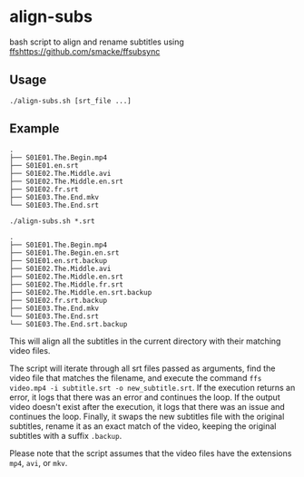 # align-subs
bash script to align and rename subtitles using [ffs](https://github.com/smacke/ffsubsync)https://github.com/smacke/ffsubsync

## Usage

```
./align-subs.sh [srt_file ...]
```

## Example

```
.
├── S01E01.The.Begin.mp4
├── S01E01.en.srt
├── S01E02.The.Middle.avi
├── S01E02.The.Middle.en.srt
├── S01E02.fr.srt
├── S01E03.The.End.mkv
└── S01E03.The.End.srt

./align-subs.sh *.srt

.
├── S01E01.The.Begin.mp4
├── S01E01.The.Begin.en.srt
├── S01E01.en.srt.backup
├── S01E02.The.Middle.avi
├── S01E02.The.Middle.en.srt
├── S01E02.The.Middle.fr.srt
├── S01E02.The.Middle.en.srt.backup
├── S01E02.fr.srt.backup
├── S01E03.The.End.mkv
└── S01E03.The.End.srt
└── S01E03.The.End.srt.backup
```


This will align all the subtitles in the current directory with their matching video files.

The script will iterate through all srt files passed as arguments, find the video file that matches the filename, and execute the command `ffs video.mp4 -i subtitle.srt -o new_subtitle.srt`. If the execution returns an error, it logs that there was an error and continues the loop. If the output video doesn't exist after the execution, it logs that there was an issue and continues the loop. Finally, it swaps the new subtitles file with the original subtitles, rename it as an exact match of the video, keeping the original subtitles with a suffix `.backup`.

Please note that the script assumes that the video files have the extensions `mp4`, `avi`, or `mkv`.
